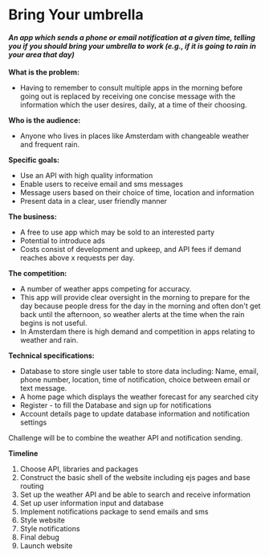 # Bring Your umbrella

#### _An app which sends a phone or email notification at a given time, telling you if you should bring your umbrella to work (e.g., if it is going to rain in your area that day)_

<strong>What is the problem:</strong>

* Having to remember to consult multiple apps in the morning before going out is replaced by receiving one concise message with the information which the user desires, daily, at a time of their choosing.

<strong>Who is the audience:</strong>

* Anyone who lives in places like Amsterdam with changeable weather and frequent rain.

<strong>Specific goals:</strong>

* Use an API with high quality information
* Enable users to receive email and sms messages
* Message users based on their choice of time, location and information
* Present data in a clear, user friendly manner

<strong>The business:</strong>

* A free to use app which may be sold to an interested party
* Potential to introduce ads
* Costs consist of development and upkeep, and API fees if demand reaches above x requests per day.

<strong>The competition:</strong>

* A number of weather apps competing for accuracy.
* This app will provide clear oversight in the morning to prepare for the day because people dress for the day in the morning and often don't get back until the afternoon, so weather alerts at the time when the rain begins is not useful.
* In Amsterdam there is high demand and competition in apps relating to weather and rain.

<strong>Technical specifications:</strong>

* Database to store single user table to store data including: Name, email, phone number, location, time of notification, choice between email or text message.
* A home page which displays the weather forecast for any searched city
* Register - to fill the Database and sign up for notifications
* Account details page to update database information and notification settings

Challenge will be to combine the weather API and notification sending.

<strong>Timeline</strong>

1. Choose API, libraries and packages
2. Construct the basic shell of the website including ejs pages and base routing
3. Set up the weather API and be able to search and receive information
4. Set up user information input and database
5. Implement notifications package to send emails and sms
6. Style website
7. Style notifications
8. Final debug
9. Launch website
